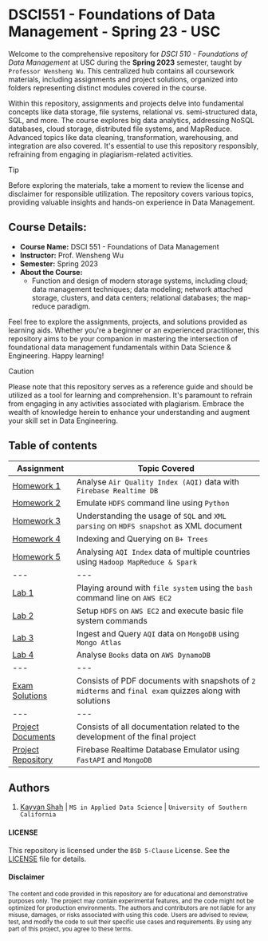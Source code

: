 # DSCI551 - Foundations of Data Management - Spring 23 - USC
Welcome to the comprehensive repository for _DSCI 510 - Foundations of Data Management_ at USC during the __Spring 2023__ semester, taught by `Professor Wensheng Wu`. This centralized hub contains all coursework materials, including assignments and project solutions, organized into folders representing distinct modules covered in the course.

Within this repository, assignments and projects delve into fundamental concepts like data storage, file systems, relational vs. semi-structured data, SQL, and more. The course explores big data analytics, addressing NoSQL databases, cloud storage, distributed file systems, and MapReduce. Advanced topics like data cleaning, transformation, warehousing, and integration are also covered. It's essential to use this repository responsibly, refraining from engaging in plagiarism-related activities.

> [!TIP]
> Before exploring the materials, take a moment to review the license and disclaimer for responsible utilization. The repository covers various topics, providing valuable insights and hands-on experience in Data Management.

## Course Details:
- **Course Name:** DSCI 551 - Foundations of Data Management
- **Instructor:** Prof. Wensheng Wu
- **Semester:** Spring 2023
- **About the Course:**
  - Function and design of modern storage systems, including cloud; data management
techniques; data modeling; network attached storage, clusters, and data centers;
relational databases; the map-reduce paradigm.

Feel free to explore the assignments, projects, and solutions provided as learning aids. Whether you're a beginner or an experienced practitioner, this repository aims to be your companion in mastering the intersection of foundational data management fundamentals within Data Science & Engineering. Happy learning!

> [!CAUTION]
> Please note that this repository serves as a reference guide and should be utilized as a tool for learning and comprehension. It's paramount to refrain from engaging in any activities associated with plagiarism. Embrace the wealth of knowledge herein to enhance your understanding and augment your skill set in Data Engineering.

## Table of contents
| Assignment | Topic Covered                 |
|------------|-------------------------------|
| [Homework 1](/homework-1) | Analyse `Air Quality Index (AQI)` data with `Firebase Realtime DB` |
| [Homework 2](/homework-2) | Emulate `HDFS` command line using `Python` |
| [Homework 3](/homework-3) | Understanding the usage of `SQL` and `XML parsing` on `HDFS snapshot` as XML document |
| [Homework 4](/homework-4) | Indexing and Querying on `B+ Trees` |
| [Homework 5](/homework-5) | Analysing `AQI Index` data of multiple countries using `Hadoop MapReduce & Spark` |
| --- | --- |
| [Lab 1](/lab-1) | Playing around with `file system` using the `bash` command line on `AWS EC2` |
| [Lab 2](/lab-2) | Setup `HDFS` on `AWS EC2` and execute basic file system commands |
| [Lab 3](/lab-3) | Ingest and Query `AQI` data on `MongoDB` using `Mongo Atlas` |
| [Lab 4](/lab-4) | Analyse `Books` data on `AWS DynamoDB` |
| --- | --- |
| [Exam Solutions](/exam-solutions) | Consists of PDF documents with snapshots of `2 midterms` and `final exam` quizzes along with solutions |
| --- | --- |
| [Project Documents](/project) | Consists of all documentation related to the development of the final project |
| [Project Repository](https://github.com/KayvanShah1/firebase-realtime-db-emulator) | Firebase Realtime Database Emulator using `FastAPI` and `MongoDB` |

## Authors
1. [Kayvan Shah](https://github.com/KayvanShah1) | `MS in Applied Data Science` | `University of Southern California`

#### LICENSE
This repository is licensed under the `BSD 5-Clause` License. See the [LICENSE](LICENSE) file for details.

#### Disclaimer

<sub>
The content and code provided in this repository are for educational and demonstrative purposes only. The project may contain experimental features, and the code might not be optimized for production environments. The authors and contributors are not liable for any misuse, damages, or risks associated with using this code. Users are advised to review, test, and modify the code to suit their specific use cases and requirements. By using any part of this project, you agree to these terms.
</sub>
